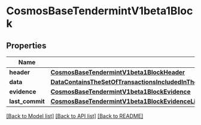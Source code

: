 # CosmosBaseTendermintV1beta1Block

## Properties
Name | Type | Description | Notes
------------ | ------------- | ------------- | -------------
**header** | [**CosmosBaseTendermintV1beta1BlockHeader**](CosmosBaseTendermintV1beta1BlockHeader.md) |  | [optional] 
**data** | [**DataContainsTheSetOfTransactionsIncludedInTheBlock**](DataContainsTheSetOfTransactionsIncludedInTheBlock.md) |  | [optional] 
**evidence** | [**CosmosBaseTendermintV1beta1BlockEvidence**](CosmosBaseTendermintV1beta1BlockEvidence.md) |  | [optional] 
**last_commit** | [**CosmosBaseTendermintV1beta1BlockEvidenceLightClientAttackEvidenceConflictingBlockSignedHeaderCommit**](CosmosBaseTendermintV1beta1BlockEvidenceLightClientAttackEvidenceConflictingBlockSignedHeaderCommit.md) |  | [optional] 

[[Back to Model list]](../README.md#documentation-for-models) [[Back to API list]](../README.md#documentation-for-api-endpoints) [[Back to README]](../README.md)

